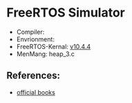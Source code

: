 # FreeRTOS Simulator

- Compiler:
- Envrionment: 
- FreeRTOS-Kernal: [v10.4.4](https://github.com/FreeRTOS/FreeRTOS-Kernel)
- MenMang: heap_3.c

## References:

- [official books](https://www.freertos.org/Documentation/RTOS_book.html)